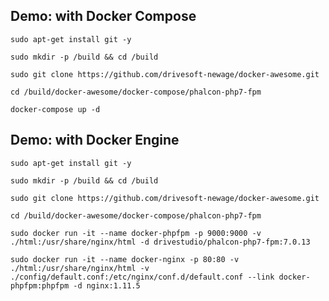 Demo: with Docker Compose
---------------------------------------------------

`sudo apt-get install git -y`

`sudo mkdir -p /build && cd /build`

`sudo git clone https://github.com/drivesoft-newage/docker-awesome.git`

`cd /build/docker-awesome/docker-compose/phalcon-php7-fpm`

`docker-compose up -d`



Demo: with Docker Engine
---------------------------------------------------

`sudo apt-get install git -y`

`sudo mkdir -p /build && cd /build`

`sudo git clone https://github.com/drivesoft-newage/docker-awesome.git`

`cd /build/docker-awesome/docker-compose/phalcon-php7-fpm`

`sudo docker run -it --name docker-phpfpm -p 9000:9000 -v ./html:/usr/share/nginx/html -d drivestudio/phalcon-php7-fpm:7.0.13`

`sudo docker run -it --name docker-nginx -p 80:80 -v ./html:/usr/share/nginx/html -v ./config/default.conf:/etc/nginx/conf.d/default.conf --link docker-phpfpm:phpfpm -d nginx:1.11.5`
